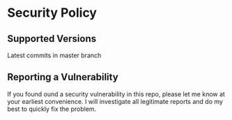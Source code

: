 # Security Policy

## Supported Versions

Latest commits in master branch

## Reporting a Vulnerability

If you found ound a security vulnerability in this repo, please let me know at your earliest convenience. I will investigate all legitimate reports and do my best to quickly fix the problem.
